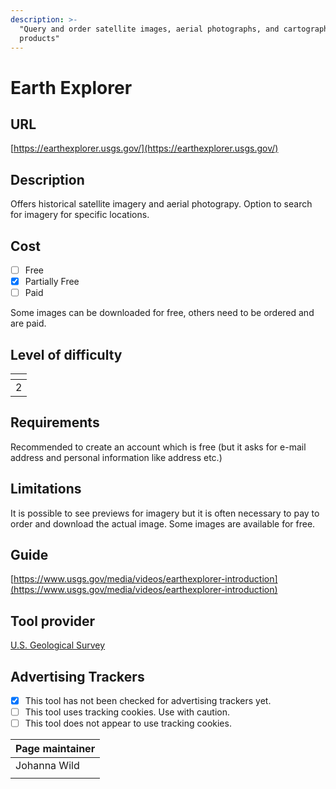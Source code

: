 ```yaml
---
description: >-
  "Query and order satellite images, aerial photographs, and cartographic
  products"
---
```


# Earth Explorer

## URL

[https://earthexplorer.usgs.gov/](https://earthexplorer.usgs.gov/)

## Description

Offers historical satellite imagery and aerial photograpy. Option to search for imagery for specific locations.

## Cost

* [ ] Free
* [x] Partially Free
* [ ] Paid

Some images can be downloaded for free, others need to be ordered and are paid.

## Level of difficulty

<table><thead><tr><th data-type="rating" data-max="5"></th></tr></thead><tbody><tr><td>2</td></tr></tbody></table>

## Requirements

Recommended to create an account which is free (but it asks for e-mail address and personal information like address etc.)

## Limitations

It is possible to see previews for imagery but it is often necessary to pay to order and download the actual image. Some images are available for free.



## Guide

[https://www.usgs.gov/media/videos/earthexplorer-introduction](https://www.usgs.gov/media/videos/earthexplorer-introduction)

## Tool provider

[U.S. Geological Survey](https://www.usgs.gov)

## Advertising Trackers

* [x] This tool has not been checked for advertising trackers yet.
* [ ] This tool uses tracking cookies. Use with caution.
* [ ] This tool does not appear to use tracking cookies.

| Page maintainer |
| --------------- |
| Johanna Wild    |
|                 |

